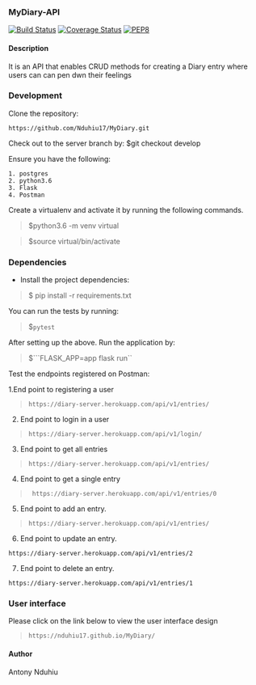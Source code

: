 ### MyDiary-API

[![Build Status](https://travis-ci.org/travis-ci/travis-web.svg?branch=master)](https://travis-ci.org/travis-ci/travis-web)
[![Coverage Status](https://coveralls.io/repos/github/Nduhiu17/MyDiary/badge.svg)](https://coveralls.io/github/Nduhiu17/MyDiary)
[![PEP8](https://img.shields.io/badge/code%20style-pep8-orange.svg)](https://www.python.org/dev/peps/pep-0008/)





#### Description
It is an API that enables CRUD methods for creating a Diary entry where users can can pen dwn their feelings
### Development

Clone the repository: 

```https://github.com/Nduhiu17/MyDiary.git```

Check out to the server branch by:
$git checkout develop

Ensure you have the following:

```
1. postgres
2. python3.6
3. Flask
4. Postman
```

Create a virtualenv and activate it by running the following commands.
>$python3.6 -m venv virtual

>$source virtual/bin/activate

### Dependencies
- Install the project dependencies:
> $ pip install -r requirements.txt

You can run the tests by running:

>$```pytest```

After setting up the above. Run the application by:

>$```FLASK_APP=app flask run``

Test the endpoints registered  on Postman:


1.End point to registering a user

 > ```https://diary-server.herokuapp.com/api/v1/entries/```
 
2. End point to login in a user

 > ```https://diary-server.herokuapp.com/api/v1/login/```

3. End point to get all entries

 > ```https://diary-server.herokuapp.com/api/v1/entries/```

4. End point to get a single entry
 
 > ``` https://diary-server.herokuapp.com/api/v1/entries/0```

5. End point to add an entry.

 > ```https://diary-server.herokuapp.com/api/v1/entries/```

6. End point to update an entry.

  ```https://diary-server.herokuapp.com/api/v1/entries/2```

7. End point to delete an entry.

  ```https://diary-server.herokuapp.com/api/v1/entries/1```

### User interface

Please click on the link below to view the user interface design

  >```https://nduhiu17.github.io/MyDiary/```


#### Author

Antony Nduhiu

